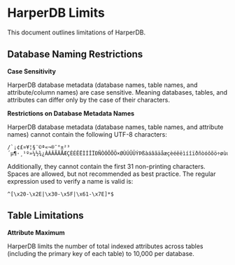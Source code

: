 # HarperDB Limits

This document outlines limitations of HarperDB.

## Database Naming Restrictions

**Case Sensitivity**

HarperDB database metadata (database names, table names, and attribute/column names) are case sensitive. Meaning databases, tables, and attributes can differ only by the case of their characters.

**Restrictions on Database Metadata Names**

HarperDB database metadata (database names, table names, and attribute names) cannot contain the following UTF-8 characters:

```
/`¡¢£¤¥¦§¨©ª«¬®¯°±²³´µ¶·¸¹º»¼½¾¿ÀÁÂÃÄÅÆÇÈÉÊËÌÍÎÏÐÑÒÓÔÕÖ×ØÙÚÛÜÝÞßàáâãäåæçèéêëìíîïðñòóôõö÷øùúûüýþÿ
```

Additionally, they cannot contain the first 31 non-printing characters. Spaces are allowed, but not recommended as best practice. The regular expression used to verify a name is valid is:

```
^[\x20-\x2E|\x30-\x5F|\x61-\x7E]*$
```

## Table Limitations

**Attribute Maximum**

HarperDB limits the number of total indexed attributes across tables (including the primary key of each table) to 10,000 per database.
